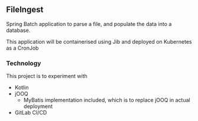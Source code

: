 ## FileIngest
Spring Batch application to parse a file, and populate the data into a database. 

This application will be containerised using Jib and deployed on Kubernetes as a CronJob

### Technology
This project is to experiment with
- Kotlin
- jOOQ 
    - MyBatis implementation included, which is to replace jOOQ in actual deployment
- GitLab CI/CD